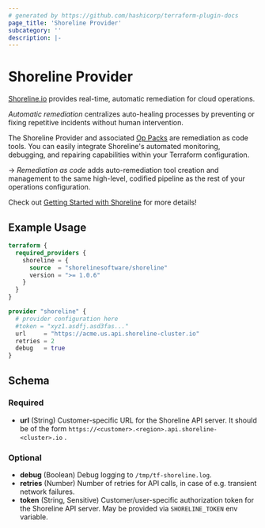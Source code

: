 ```yaml
---
# generated by https://github.com/hashicorp/terraform-plugin-docs
page_title: 'Shoreline Provider'
subcategory: ''
description: |-
---
```


# Shoreline Provider

[Shoreline.io](https://shoreline.io/) provides real-time, automatic remediation for cloud operations.

_Automatic remediation_ centralizes auto-healing processes by preventing or fixing repetitive incidents without human intervention.

The Shoreline Provider and associated [Op Packs](https://docs.shoreline.io/op/packs) are remediation as code tools. You can easily integrate Shoreline's automated monitoring, debugging, and repairing capabilities within your Terraform configuration.

-> _Remediation as code_ adds auto-remediation tool creation and management to the same high-level, codified pipeline as the rest of your operations configuration.

Check out [Getting Started with Shoreline](https://docs.shoreline.io/getting-started) for more details!

## Example Usage

```terraform
terraform {
  required_providers {
    shoreline = {
      source  = "shorelinesoftware/shoreline"
      version = ">= 1.0.6"
    }
  }
}

provider "shoreline" {
  # provider configuration here
  #token = "xyz1.asdfj.asd3fas..."
  url     = "https://acme.us.api.shoreline-cluster.io"
  retries = 2
  debug   = true
}
```

<!-- schema generated by tfplugindocs -->
## Schema

### Required

- **url** (String) Customer-specific URL for the Shoreline API server. It should be of the form ```https://<customer>.<region>.api.shoreline-<cluster>.io``` .

### Optional

- **debug** (Boolean) Debug logging to `/tmp/tf-shoreline.log`.
- **retries** (Number) Number of retries for API calls, in case of e.g. transient network failures.
- **token** (String, Sensitive) Customer/user-specific authorization token for the Shoreline API server. May be provided via `SHORELINE_TOKEN` env variable.
